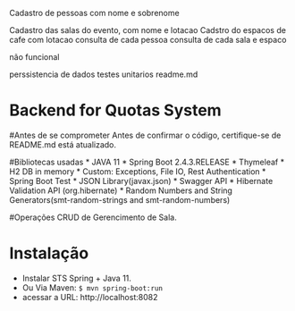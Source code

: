 Cadastro de pessoas com nome e sobrenome

Cadastro das salas do evento, com nome e lotacao
Cadstro do espacos de cafe com lotacao
consulta de cada pessoa
consulta de cada sala e espaco

não funcional

perssistencia de dados
testes unitarios
readme.md


# Backend for Quotas System

#Antes de se comprometer
Antes de confirmar o código, certifique-se de README.md está atualizado.

#Bibliotecas usadas
	* JAVA 11
	* Spring Boot 2.4.3.RELEASE
	* Thymeleaf
	* H2 DB in memory
	* Custom: Exceptions, File IO, Rest Authentication
	* Spring Boot Test
	* JSON Library(javax.json)
	* Swagger API
	* Hibernate Validation API (org.hibernate)
	* Random Numbers and String Generators(smt-random-strings and smt-random-numbers)

#Operações CRUD de Gerencimento de Sala.

# Instalação

- Instalar STS Spring + Java 11.
- Ou Via Maven: `$ mvn spring-boot:run`
- acessar a URL: http://localhost:8082
